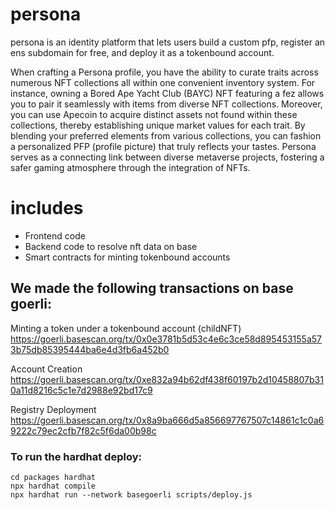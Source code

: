 # persona

persona is an identity platform that lets users build a custom pfp, register an ens subdomain for free, and deploy it as a tokenbound account. 

When crafting a Persona profile, you have the ability to curate traits across numerous NFT collections all within one convenient inventory system. For instance, owning a Bored Ape Yacht Club (BAYC) NFT featuring a fez allows you to pair it seamlessly with items from diverse NFT collections. Moreover, you can use Apecoin to acquire distinct assets not found within these collections, thereby establishing unique market values for each trait. By blending your preferred elements from various collections, you can fashion a personalized PFP (profile picture) that truly reflects your tastes. Persona serves as a connecting link between diverse metaverse projects, fostering a safer gaming atmosphere through the integration of NFTs.

# includes 
- Frontend code
- Backend code to resolve nft data on base
- Smart contracts for minting tokenbound accounts


## We made the following transactions on base goerli:

Minting a token under a tokenbound account (childNFT)
https://goerli.basescan.org/tx/0x0e3781b5d53c4e6c3ce58d895453155a573b75db85395444ba6e4d3fb6a452b0

Account Creation
https://goerli.basescan.org/tx/0xe832a94b62df438f60197b2d10458807b310a11d8216c5c1e7d2988e92bd17c9

Registry Deployment
https://goerli.basescan.org/tx/0x8a9ba666d5a856697767507c14861c1c0a69222c79ec2cfb7f82c5f6da00b98c


### To run the hardhat deploy:

```
cd packages hardhat
npx hardhat compile
npx hardhat run --network basegoerli scripts/deploy.js

```
